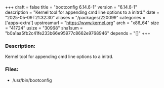 +++
draft = false
title = "bootconfig 6.14.6-1"
version = "6.14.6-1"
description = "Kernel tool for appending cmd line options to a initrd."
date = "2025-05-09T21:32:30"
aliases = "/packages/220099"
categories = ['apps-extra']
upstreamurl = "https://www.kernel.org"
arch = "x86_64"
size = "41724"
usize = "30968"
sha1sum = "b0a1aa5fb2c41fe233b66e95977c8662e9768946"
depends = "[]"
+++
### Description: 
Kernel tool for appending cmd line options to a initrd.

### Files: 
* /usr/bin/bootconfig
